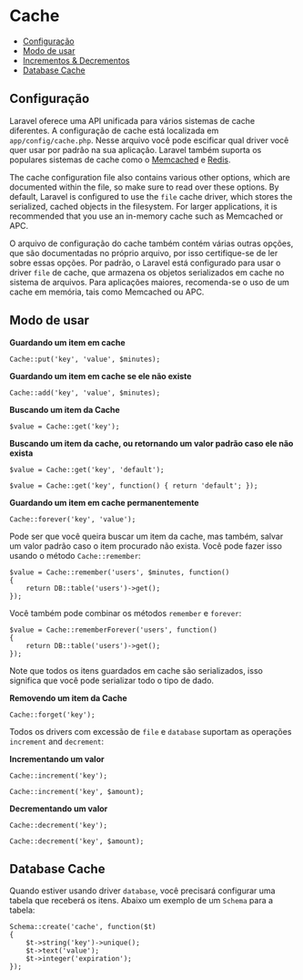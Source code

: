 # Cache

- [Configuração](#configuration)
- [Modo de usar](#cache-usage)
- [Incrementos & Decrementos](#increments-and-decrements)
- [Database Cache](#database-cache)

<a name="configuration"></a>
## Configuração

Laravel oferece uma API unificada para vários sistemas de cache diferentes. A configuração de cache está localizada em `app/config/cache.php`. Nesse arquivo você pode escificar qual driver você quer usar por padrão na sua aplicação. Laravel também suporta os populares sistemas de cache como o [Memcached](http://memcached.org) e [Redis](http://redis.io).

The cache configuration file also contains various other options, which are documented within the file, so make sure to read over these options. By default, Laravel is configured to use the `file` cache driver, which stores the serialized, cached objects in the filesystem. For larger applications, it is recommended that you use an in-memory cache such as Memcached or APC.

O arquivo de configuração do cache também contém várias outras opções, que são documentadas no próprio arquivo, por isso certifique-se de ler sobre essas opções. Por padrão, o Laravel está configurado para usar o driver `file` de cache, que armazena os objetos serializados em cache no sistema de arquivos. Para aplicações maiores, recomenda-se o uso de um cache em memória, tais como Memcached ou APC.

<a name="cache-usage"></a>
## Modo de usar

**Guardando um item em cache**

	Cache::put('key', 'value', $minutes);

**Guardando um item em cache se ele não existe**

	Cache::add('key', 'value', $minutes);

**Buscando um item da Cache**

	$value = Cache::get('key');

**Buscando um item da cache, ou retornando um valor padrão caso ele não exista**

	$value = Cache::get('key', 'default');

	$value = Cache::get('key', function() { return 'default'; });

**Guardando um item em cache permanentemente**

	Cache::forever('key', 'value');

Pode ser que você queira buscar um item da cache, mas também, salvar um valor padrão caso o item procurado não exista.
Você pode fazer isso usando o método `Cache::remember`:

	$value = Cache::remember('users', $minutes, function()
	{
		return DB::table('users')->get();
	});

Você também pode combinar os métodos `remember` e `forever`:

	$value = Cache::rememberForever('users', function()
	{
		return DB::table('users')->get();
	});

Note que todos os itens guardados em cache são serializados, isso significa que você pode serializar todo o tipo de dado.

**Removendo um item da Cache**

	Cache::forget('key');

<a name="increments-and-decrements"></a>

Todos os drivers com excessão de `file` e `database` suportam as operações `increment` and `decrement`:

**Incrementando um valor**

	Cache::increment('key');

	Cache::increment('key', $amount);

**Decrementando um valor**

	Cache::decrement('key');

	Cache::decrement('key', $amount);

<a name="database-cache"></a>
## Database Cache

Quando estiver usando driver `database`, você precisará configurar uma tabela que receberá os itens. Abaixo um exemplo de um `Schema` para a tabela:

	Schema::create('cache', function($t)
	{
		$t->string('key')->unique();
		$t->text('value');
		$t->integer('expiration');
	});
